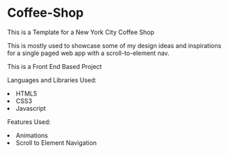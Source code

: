 # Coffee-Shop

This is a Template for a New York City Coffee Shop

This is mostly used to showcase some of my design ideas and inspirations for a single paged web app with a scroll-to-element nav.

This is a Front End Based Project

Languages and Libraries Used:
<li>HTML5</li>
<li>CSS3</li>
<li>Javascript</li>

Features Used:
<li>Animations</li>
<li>Scroll to Element Navigation</li>

